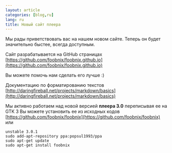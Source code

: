 ```yaml
---
layout: article
categories: [blog,ru]
lang: ru
title: Новый сайт плеера
---
```


Мы рады приветствовать вас на нашем новом сайте.
Теперь он будет значительно быстее, всегда доступным.

Сайт разрабатывается на GitHub страницах
[https://github.com/foobnix/foobnix.github.io](https://github.com/foobnix/foobnix.github.io)

Вы можете помочь нам сделать его лучше :)

Документацию по форматированию текстов
[http://daringfireball.net/projects/markdown/basics](http://daringfireball.net/projects/markdown/basics)


Мы активно работаем над новой версией <b>плеера 3.0</b> переписывая ее на GTK 3
Вы можете установить ее из исходных кодов
[https://github.com/foobnix/foobnix](https://github.com/foobnix/foobnix)
или

    unstable 3.0.1
    sudo add-apt-repository ppa:popsul1993/ppa
    sudo apt-get update
    sudo apt-get install foobnix

